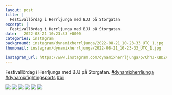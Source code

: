 ```yaml
---
layout: post
title: |
  Festivallördag i Herrljunga med BJJ på Storgatan
excerpt: |
  Festivallördag i Herrljunga med BJJ på Storgatan.   
date:   2022-08-21 10:23:33 +0000
categories: instagram
background: instagram/dynamixherrljunga/2022-08-21_10-23-33_UTC_1.jpg
thumbnail: instagram/dynamixherrljunga/2022-08-21_10-23-33_UTC_1.jpg

instagram_url: https://www.instagram.com/dynamixherrljunga/p/ChhJ-KBDZVG
---
```

Festivallördag i Herrljunga med BJJ på Storgatan. [#dynamixherrljunga](https://www.instagram.com/explore/tags/dynamixherrljunga/) [#dynamixfightingsports](https://www.instagram.com/explore/tags/dynamixfightingsports/) [#bjj](https://www.instagram.com/explore/tags/bjj/)



<img src='{{ site.baseurl }}/instagram/dynamixherrljunga/2022-08-21_10-23-33_UTC_1.jpg' class='img-fluid' />


<img src='{{ site.baseurl }}/instagram/dynamixherrljunga/2022-08-21_10-23-33_UTC_2.jpg' class='img-fluid' />


<img src='{{ site.baseurl }}/instagram/dynamixherrljunga/2022-08-21_10-23-33_UTC_3.jpg' class='img-fluid' />


<img src='{{ site.baseurl }}/instagram/dynamixherrljunga/2022-08-21_10-23-33_UTC_4.jpg' class='img-fluid' />


<img src='{{ site.baseurl }}/instagram/dynamixherrljunga/2022-08-21_10-23-33_UTC_5.jpg' class='img-fluid' />


<img src='{{ site.baseurl }}/instagram/dynamixherrljunga/2022-08-21_10-23-33_UTC_6.jpg' class='img-fluid' />
